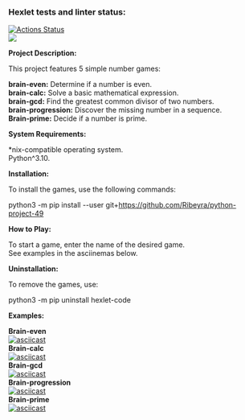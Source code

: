 ### Hexlet tests and linter status:
[![Actions Status](https://github.com/Ribeyra/python-project-49/actions/workflows/hexlet-check.yml/badge.svg)](https://github.com/Ribeyra/python-project-49/actions)  
<a href="https://codeclimate.com/github/Ribeyra/python-project-49/maintainability"><img src="https://api.codeclimate.com/v1/badges/3d105c65b071d4b67b5c/maintainability" /></a>  

**Project Description:**  

This project features 5 simple number games:  

**brain-even:** Determine if a number is even.  
**brain-calc:** Solve a basic mathematical expression.  
**brain-gcd:** Find the greatest common divisor of two numbers.  
**brain-progression:** Discover the missing number in a sequence.  
**Brain-prime:** Decide if a number is prime.  

**System Requirements:**  

*nix-compatible operating system.  
Python^3.10.  

**Installation:**  

To install the games, use the following commands:  

python3 -m pip install --user git+https://github.com/Ribeyra/python-project-49  

**How to Play:**  

To start a game, enter the name of the desired game.  
See examples in the asciinemas below.  

**Uninstallation:**  

To remove the games, use:  

python3 -m pip uninstall hexlet-code  

**Examples:**  

**Brain-even**  
[![asciicast](https://asciinema.org/a/Ipmcbaiv0FquRgwvLjqbNBb4l.svg)](https://asciinema.org/a/Ipmcbaiv0FquRgwvLjqbNBb4l)  
**Brain-calc**  
[![asciicast](https://asciinema.org/a/ptbVBKOVaAKAADqI0pHR1PkrA.svg)](https://asciinema.org/a/ptbVBKOVaAKAADqI0pHR1PkrA)  
**Brain-gcd**  
[![asciicast](https://asciinema.org/a/P6YsCr2268VbmiVt7nwzZ1noH.svg)](https://asciinema.org/a/P6YsCr2268VbmiVt7nwzZ1noH)  
**Brain-progression**  
[![asciicast](https://asciinema.org/a/OJlFgysVNCZYRxE7xrO9ljZAu.svg)](https://asciinema.org/a/OJlFgysVNCZYRxE7xrO9ljZAu)  
**Brain-prime**  
[![asciicast](https://asciinema.org/a/ctJUZiGsIf0dc14ZDI6kLKHQL.svg)](https://asciinema.org/a/ctJUZiGsIf0dc14ZDI6kLKHQL)  

